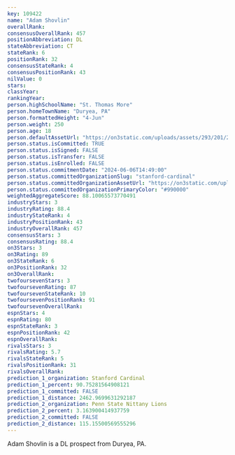 ```yaml
---
key: 109422
name: "Adam Shovlin"
overallRank: 
consensusOverallRank: 457
positionAbbreviation: DL
stateAbbreviation: CT
stateRank: 6
positionRank: 32
consensusStateRank: 4
consensusPositionRank: 43
nilValue: 0
stars: 
classYear: 
rankingYear: 
person.highSchoolName: "St. Thomas More"
person.homeTownName: "Duryea, PA"
person.formattedHeight: "4-Jun"
person.weight: 250
person.age: 18
person.defaultAssetUrl: "https://on3static.com/uploads/assets/293/201/201293.png"
person.status.isCommitted: TRUE
person.status.isSigned: FALSE
person.status.isTransfer: FALSE
person.status.isEnrolled: FALSE
person.status.commitmentDate: "2024-06-06T14:49:00"
person.status.committedOrganizationSlug: "stanford-cardinal"
person.status.committedOrganizationAssetUrl: "https://on3static.com/uploads/assets/255/150/150255.svg"
person.status.committedOrganizationPrimaryColor: "#990000"
weightedAggregateScore: 88.10065573770491
industryStars: 3
industryRating: 88.4
industryStateRank: 4
industryPositionRank: 43
industryOverallRank: 457
consensusStars: 3
consensusRating: 88.4
on3Stars: 3
on3Rating: 89
on3StateRank: 6
on3PositionRank: 32
on3OverallRank: 
twofoursevenStars: 3
twofoursevenRating: 87
twofoursevenStateRank: 10
twofoursevenPositionRank: 91
twofoursevenOverallRank: 
espnStars: 4
espnRating: 80
espnStateRank: 3
espnPositionRank: 42
espnOverallRank: 
rivalsStars: 3
rivalsRating: 5.7
rivalsStateRank: 5
rivalsPositionRank: 31
rivalsOverallRank: 
prediction_1_organization: Stanford Cardinal
prediction_1_percent: 90.75281564908121
prediction_1_committed: FALSE
prediction_1_distance: 2462.9699631292187
prediction_2_organization: Penn State Nittany Lions
prediction_2_percent: 3.163900414937759
prediction_2_committed: FALSE
prediction_2_distance: 115.15500569555296
---
```

Adam Shovlin is a DL prospect from Duryea, PA.
